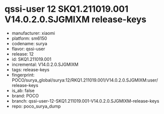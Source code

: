 # qssi-user 12 SKQ1.211019.001 V14.0.2.0.SJGMIXM release-keys
- manufacturer: xiaomi
- platform: sm6150
- codename: surya
- flavor: qssi-user
- release: 12
- id: SKQ1.211019.001
- incremental: V14.0.2.0.SJGMIXM
- tags: release-keys
- fingerprint: POCO/surya_global/surya:12/RKQ1.211019.001/V14.0.2.0.SJGMIXM:user/release-keys
- is_ab: false
- brand: POCO
- branch: qssi-user-12-SKQ1.211019.001-V14.0.2.0.SJGMIXM-release-keys
- repo: poco_surya_dump
